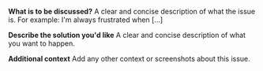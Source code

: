 **What is to be discussed?**
A clear and concise description of what the issue is. For example: I'm always frustrated when [...]

**Describe the solution you'd like**
A clear and concise description of what you want to happen.

**Additional context**
Add any other context or screenshots about this issue.
